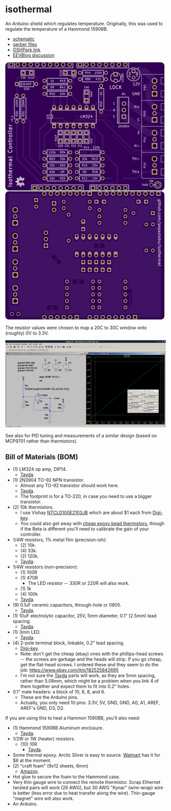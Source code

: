 # isothermal

An Arduino shield which regulates temperature.  Originally, this was used to regulate the temperature of a Hammond 1590BB.

- [schematic](kicad/releases/v1.1/isothermal.pdf)
- [gerber files](kicad/releases/v1.1)
- [OSHPark link](https://oshpark.com/shared_projects/9wWvXwMw)
- [EEVBlog discussion](http://www.eevblog.com/forum/metrology/temperature-stabilised-enclosures-heating-and-or-cooling/msg1407134/#msg1407134)

![](kicad/releases/v1.1/top.png)
![](kicad/releases/v1.1/bottom.png)

The resistor values were chosen to map a 20C to 30C window onto (roughly) 0V to 3.3V.

![](ltspice/Thermistor-3.3v-20C-30C.png)

See also [](https://github.com/cellularmitosis/logs/tree/master/20180126-25c-chamber-tuning) for PID tuning and measurements of a similar design (based on MCP9701 rather than thermistors).


## Bill of Materials (BOM)

- (1) LM324 op amp, DIP14.
  - [Tayda](https://www.taydaelectronics.com/lm324n-lm324-324-low-power-quad-op-amp-ic.html).
- (1) 2N3904 TO-92 NPN transistor.
  - Almost any TO-92 transistor should work here.
  - [Tayda](https://www.taydaelectronics.com/t-transistors/2n-series/2n3904-npn-general-propose-transistor.html).
  - The footprint is for a TO-220, in case you need to use a bigger transistor.
- (2) 10k thermistors.
  - I use Vishay [NTCLG100E2103JB](http://www.vishay.com/docs/29050/ntclg100.pdf) which are about $1 each from [Digi-key](https://www.digikey.com/product-detail/en/vishay-bc-components/NTCLG100E2103JB/BC2531-ND/773999).
  - You could also get away with [cheap epoxy bead thermistors](https://www.taydaelectronics.com/thermistors/10k-ohm-ntc-thermistor-5mm.html), though if the Beta is different you'll need to calibrate the gain of your controller.
- 1/4W resistors, 1% metal film (precision-ish):
  - (2) 10k.
  - (4) 33k.
  - (2) 120k.
  - [Tayda](https://www.taydaelectronics.com/resistors/1-4w-metal-film-resistors/test-group-2.html).
- 1/4W resistors (non-precision):
  - (1) 100R
  - (1) 470R
    - The LED resistor -- 330R or 220R will also work.
  - (1) 1k
  - (4) 100k
  - [Tayda](https://www.taydaelectronics.com/resistors/1-4w-metal-film-resistors/test-group-2.html).
- (9) 0.1uF ceramic capacitors, through-hole or 0805.
  - [Tayda](https://www.taydaelectronics.com/capacitors/ceramic-disc-capacitors/10-x-0-01uf-50v-ceramic-disc-capacitor-pkg-of-10.html).
- (1) 10uF electrolytic capacitor, 25V, 5mm diameter, 0.1" (2.5mm) lead spacing.
  - [Tayda](https://www.taydaelectronics.com/capacitors/electrolytic-capacitors/10uf-25v-105c-radial-electrolytic-capacitor-5x11mm.html).
- (1) 3mm LED.
  - [Tayda](https://www.taydaelectronics.com/led-3mm-green.html).
- (4) 2-pole terminal block, linkable, 0.2" lead spacing.
  - [Digi-key](https://www.digikey.com/product-detail/en/on-shore-technology-inc/OSTTA024163/ED2580-ND/614529).
  - Note: don't get the cheap (ebay) ones with the phillips-head screws -- the screws are garbage and the heads will strip.  If you go cheap, get the flat-head screws.  I ordered these and they seem to do the job: https://www.ebay.com/itm/182525842695
  - I'm not sure the [Tayda](https://www.taydaelectronics.com/connectors-sockets/terminal-blocks/pcb-mount/dg300-screw-terminal-block-2-positions-5mm.html) parts will work, as they are 5mm spacing, rather than 5.08mm, which might be a problem when you link 4 of them together and expect them to fit into 0.2" holes.
- 0.1" male headers: a block of 10, 8, 8, and 6.
  - These are the Arduino pins.
  - Actually, you only need 10 pins: 3.3V, 5V, GND, GND, A0, A1, AREF, AREF's GND, D3, D2.

If you are using this to heat a Hammon 1590BB, you'll also need:
- (1) Hammond 1590BB Aluminum enclosure.
  - [Tayda](https://www.taydaelectronics.com/hardware/enclosures/1590bb-style/1590bb-style-aluminum-diecast-enclosure.html).
- 1/2W or 1W (heater) resistors.
  - (10) 10R
    - [Tayda](https://www.taydaelectronics.com/resistors/1w-metal-film-resistors/resistor-10-ohm-1w-1-metal-film-pkg-of-10.html).
- Some thermal epoxy.  Arctic Silver is easy to source.  [Walmart](https://www.walmart.com/ip/Arctic-Silver-Alumina-Premium-Ceramic-Thermal-Adhesive/20449152) has it for $6 at the moment.
- (2) "craft foam" (9x12 sheets, 6mm)
  - [Amazon](https://www.amazon.com/Bulk-Buy-Foamies-10-Pack-1199-21/dp/B00KDMQB4Y).
- Hot glue to secure the foam to the Hammond case.
- Very thin gauge wire to connect the remote thermistor.  Scrap Ethernet twisted pairs will work (26 AWG), but 30 AWG "Kynar" (wire-wrap) wire is better (less error due to heat transfer along the wire).  Thin-gauge "magnet" wire will also work.
- An Arduino.
